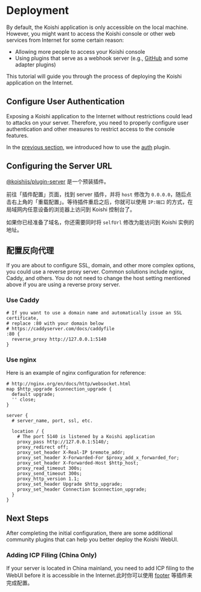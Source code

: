 # Deployment

By default, the Koishi application is only accessible on the local machine. However, you might want to access the Koishi console or other web services from Internet for some certain reason:

- Allowing more people to access your Koishi console
- Using plugins that serve as a webhook server (e.g., [GitHub](https://github.koishi.chat) and some adapter plugins)

This tutorial will guide you through the process of deploying the Koishi application on the Internet.

## Configure User Authentication

Exposing a Koishi application to the Internet without restrictions could lead to attacks on your server. Therefore, you need to properly configure user authentication and other measures to restrict access to the console features.

In the [previous section](../usage/platform.md#console-login), we introduced how to use the [auth](../../plugins/console/auth.md) plugin.

## Configuring the Server URL

[@koishijs/plugin-server](../../plugins/develop/server.md) 是一个预装插件。

前往「插件配置」页面，找到 server 插件，并将 `host` 修改为 `0.0.0.0`，随后点击右上角的「重载配置」。等待插件重启之后，你就可以使用 `IP:端口` 的方式，在局域网内任意设备的浏览器上访问到 Koishi 控制台了。

如果你已经准备了域名，你还需要同时将 `selfUrl` 修改为能访问到 Koishi 实例的地址。

## 配置反向代理

If you are about to configure SSL, domain, and other more complex options, you could use a reverse proxy server. Common solutions include nginx, Caddy, and others. You do not need to change the host setting mentioned above if you are using a reverse proxy server.

### Use Caddy

```text
# If you want to use a domain name and automatically issue an SSL certificate,
# replace :80 with your domain below
# https://caddyserver.com/docs/caddyfile
:80 {
  reverse_proxy http://127.0.0.1:5140
}
```

### Use nginx

Here is an example of nginx configuration for reference:

```text
# http://nginx.org/en/docs/http/websocket.html
map $http_upgrade $connection_upgrade {
  default upgrade;
  '' close;
}

server {
  # server_name, port, ssl, etc.

  location / {
    # The port 5140 is listened by a Koishi application
    proxy_pass http://127.0.0.1:5140/;
    proxy_redirect off;
    proxy_set_header X-Real-IP $remote_addr;
    proxy_set_header X-Forwarded-For $proxy_add_x_forwarded_for;
    proxy_set_header X-Forwarded-Host $http_host;
    proxy_read_timeout 300s;
    proxy_send_timeout 300s;
    proxy_http_version 1.1;
    proxy_set_header Upgrade $http_upgrade;
    proxy_set_header Connection $connection_upgrade;
  }
}
```

## Next Steps

After completing the initial configuration, there are some additional community plugins that can help you better deploy the Koishi WebUI.

### Adding ICP Filing (China Only)

If your server is located in China mainland, you need to add ICP filing to the WebUI before it is accessible in the Internet.此时你可以使用 [footer](https://github.com/koishijs/koishi-plugin-footer) 等插件来完成配置。

